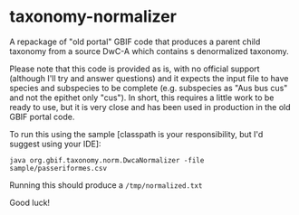 taxonomy-normalizer
===================

A repackage of "old portal" GBIF code that produces a parent child taxonomy from a source DwC-A which contains s denormalized taxonomy.

Please note that this code is provided as is, with no official support (although I'll try and answer questions) and it expects the input file to have species and subspecies to be complete (e.g. subspecies as "Aus bus cus" and not the epithet only "cus").  In short, this requires a little work to be ready to use, but it is very close and has been used in production in the old GBIF portal code.

To run this using the sample [classpath is your responsibility, but I'd suggest using your IDE]:

```
java org.gbif.taxonomy.norm.DwcaNormalizer -file sample/passeriformes.csv
```

Running this should produce a ```/tmp/normalized.txt```

Good luck!
